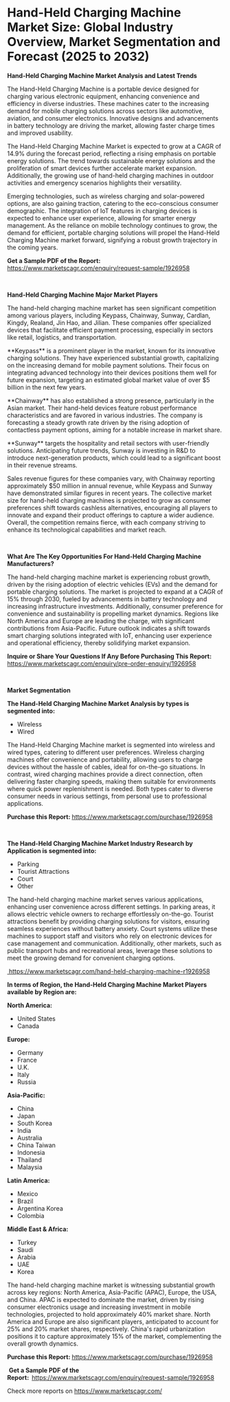 <p><h1>Hand-Held Charging Machine Market Size: Global Industry Overview, Market Segmentation and Forecast (2025 to 2032)</h1></p><p><strong>Hand-Held Charging Machine Market Analysis and Latest Trends</strong></p>
<p><p>The Hand-Held Charging Machine is a portable device designed for charging various electronic equipment, enhancing convenience and efficiency in diverse industries. These machines cater to the increasing demand for mobile charging solutions across sectors like automotive, aviation, and consumer electronics. Innovative designs and advancements in battery technology are driving the market, allowing faster charge times and improved usability. </p><p>The Hand-Held Charging Machine Market is expected to grow at a CAGR of 14.9% during the forecast period, reflecting a rising emphasis on portable energy solutions. The trend towards sustainable energy solutions and the proliferation of smart devices further accelerate market expansion. Additionally, the growing use of hand-held charging machines in outdoor activities and emergency scenarios highlights their versatility. </p><p>Emerging technologies, such as wireless charging and solar-powered options, are also gaining traction, catering to the eco-conscious consumer demographic. The integration of IoT features in charging devices is expected to enhance user experience, allowing for smarter energy management. As the reliance on mobile technology continues to grow, the demand for efficient, portable charging solutions will propel the Hand-Held Charging Machine market forward, signifying a robust growth trajectory in the coming years.</p></p>
<p><strong>Get a Sample PDF of the Report:&nbsp;</strong> <a href="https://www.marketscagr.com/enquiry/request-sample/1926958?utm_campaign=3172&utm_medium=2&utm_source=Github&utm_content=ia&utm_term=28032025&utm_id=hand-held-charging-machine">https://www.marketscagr.com/enquiry/request-sample/1926958</a></p>
<p>&nbsp;</p>
<p><strong>Hand-Held Charging Machine Major Market Players</strong></p>
<p><p>The hand-held charging machine market has seen significant competition among various players, including Keypass, Chainway, Sunway, Cardlan, Kingdy, Realand, Jin Hao, and Jilian. These companies offer specialized devices that facilitate efficient payment processing, especially in sectors like retail, logistics, and transportation.</p><p>**Keypass** is a prominent player in the market, known for its innovative charging solutions. They have experienced substantial growth, capitalizing on the increasing demand for mobile payment solutions. Their focus on integrating advanced technology into their devices positions them well for future expansion, targeting an estimated global market value of over $5 billion in the next few years.</p><p>**Chainway** has also established a strong presence, particularly in the Asian market. Their hand-held devices feature robust performance characteristics and are favored in various industries. The company is forecasting a steady growth rate driven by the rising adoption of contactless payment options, aiming for a notable increase in market share.</p><p>**Sunway** targets the hospitality and retail sectors with user-friendly solutions. Anticipating future trends, Sunway is investing in R&D to introduce next-generation products, which could lead to a significant boost in their revenue streams.</p><p>Sales revenue figures for these companies vary, with Chainway reporting approximately $50 million in annual revenue, while Keypass and Sunway have demonstrated similar figures in recent years. The collective market size for hand-held charging machines is projected to grow as consumer preferences shift towards cashless alternatives, encouraging all players to innovate and expand their product offerings to capture a wider audience. Overall, the competition remains fierce, with each company striving to enhance its technological capabilities and market reach.</p></p>
<p>&nbsp;</p>
<p><strong>What Are The Key Opportunities For Hand-Held Charging Machine Manufacturers?</strong></p>
<p><p>The hand-held charging machine market is experiencing robust growth, driven by the rising adoption of electric vehicles (EVs) and the demand for portable charging solutions. The market is projected to expand at a CAGR of 15% through 2030, fueled by advancements in battery technology and increasing infrastructure investments. Additionally, consumer preference for convenience and sustainability is propelling market dynamics. Regions like North America and Europe are leading the charge, with significant contributions from Asia-Pacific. Future outlook indicates a shift towards smart charging solutions integrated with IoT, enhancing user experience and operational efficiency, thereby solidifying market expansion.</p></p>
<p><strong>Inquire or Share Your Questions If Any Before Purchasing This Report:</strong> <a href="https://www.marketscagr.com/enquiry/pre-order-enquiry/1926958?utm_campaign=3172&utm_medium=2&utm_source=Github&utm_content=ia&utm_term=28032025&utm_id=hand-held-charging-machine">https://www.marketscagr.com/enquiry/pre-order-enquiry/1926958</a></p>
<p>&nbsp;</p>
<p><strong>Market Segmentation</strong></p>
<p><strong>The Hand-Held Charging Machine Market Analysis by types is segmented into:</strong></p>
<p><ul><li>Wireless</li><li>Wired</li></ul></p>
<p><p>The Hand-Held Charging Machine market is segmented into wireless and wired types, catering to different user preferences. Wireless charging machines offer convenience and portability, allowing users to charge devices without the hassle of cables, ideal for on-the-go situations. In contrast, wired charging machines provide a direct connection, often delivering faster charging speeds, making them suitable for environments where quick power replenishment is needed. Both types cater to diverse consumer needs in various settings, from personal use to professional applications.</p></p>
<p><strong>Purchase this Report:&nbsp;</strong><a href="https://www.marketscagr.com/purchase/1926958?utm_campaign=3172&utm_medium=2&utm_source=Github&utm_content=ia&utm_term=28032025&utm_id=hand-held-charging-machine">https://www.marketscagr.com/purchase/1926958</a></p>
<p>&nbsp;</p>
<p><strong>The Hand-Held Charging Machine Market Industry Research by Application is segmented into:</strong></p>
<p><ul><li>Parking</li><li>Tourist Attractions</li><li>Court</li><li>Other</li></ul></p>
<p><p>The hand-held charging machine market serves various applications, enhancing user convenience across different settings. In parking areas, it allows electric vehicle owners to recharge effortlessly on-the-go. Tourist attractions benefit by providing charging solutions for visitors, ensuring seamless experiences without battery anxiety. Court systems utilize these machines to support staff and visitors who rely on electronic devices for case management and communication. Additionally, other markets, such as public transport hubs and recreational areas, leverage these solutions to meet the growing demand for convenient charging options.</p></p>
<p><a href="https://www.marketscagr.com/hand-held-charging-machine-r1926958?utm_campaign=3172&utm_medium=2&utm_source=Github&utm_content=ia&utm_term=28032025&utm_id=hand-held-charging-machine">&nbsp;https://www.marketscagr.com/hand-held-charging-machine-r1926958</a></p>
<p><strong>In terms of Region, the Hand-Held Charging Machine Market Players available by Region are:</strong></p>
<p>
    <p> <strong> North America: </strong>
        <ul>
            <li>United States</li>
            <li>Canada</li>
        </ul>
        </p> 
    <p> <strong> Europe: </strong>
        <ul>
            <li>Germany</li>
            <li>France</li>
            <li>U.K.</li>
            <li>Italy</li>
            <li>Russia</li>
        </ul>
        </p> 
    <p> <strong> Asia-Pacific: </strong>
        <ul>
            <li>China</li>
            <li>Japan</li>
            <li>South Korea</li>
            <li>India</li>
            <li>Australia</li>
            <li>China Taiwan</li>
            <li>Indonesia</li>
            <li>Thailand</li>
            <li>Malaysia</li>
        </ul>
        </p> 
    <p> <strong> Latin America: </strong>
        <ul>
            <li>Mexico</li>
            <li>Brazil</li>
            <li>Argentina Korea</li>
            <li>Colombia</li>
        </ul>
        </p> 
    <p> <strong> Middle East & Africa: </strong>
        <ul>
            <li>Turkey</li>
            <li>Saudi</li>
            <li>Arabia</li>
            <li>UAE</li>
            <li>Korea</li>
        </ul>
    </p>
    </p>
<p><p>The hand-held charging machine market is witnessing substantial growth across key regions: North America, Asia-Pacific (APAC), Europe, the USA, and China. APAC is expected to dominate the market, driven by rising consumer electronics usage and increasing investment in mobile technologies, projected to hold approximately 40% market share. North America and Europe are also significant players, anticipated to account for 25% and 20% market shares, respectively. China's rapid urbanization positions it to capture approximately 15% of the market, complementing the overall growth dynamics.</p></p>
<p><strong>Purchase this Report: </strong><a href="https://www.marketscagr.com/purchase/1926958?utm_campaign=3172&utm_medium=2&utm_source=Github&utm_content=ia&utm_term=28032025&utm_id=hand-held-charging-machine">https://www.marketscagr.com/purchase/1926958</a></p>
<p>&nbsp;<strong>Get a Sample PDF of the Report:&nbsp;&nbsp;</strong><a href="https://www.marketscagr.com/enquiry/request-sample/1926958?utm_campaign=3172&utm_medium=2&utm_source=Github&utm_content=ia&utm_term=28032025&utm_id=hand-held-charging-machine">https://www.marketscagr.com/enquiry/request-sample/1926958</a></p>
<p><strong></strong></p>
<p>Check more reports on <a href="https://www.marketscagr.com/?utm_campaign=3172&utm_medium=2&utm_source=Github&utm_content=ia&utm_term=28032025&utm_id=hand-held-charging-machine">https://www.marketscagr.com/</a></p>